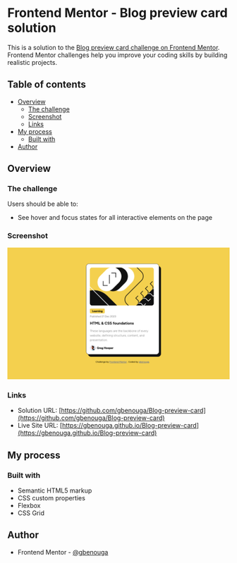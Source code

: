 # Frontend Mentor - Blog preview card solution

This is a solution to the [Blog preview card challenge on Frontend Mentor](https://www.frontendmentor.io/challenges/blog-preview-card-ckPaj01IcS). Frontend Mentor challenges help you improve your coding skills by building realistic projects.

## Table of contents

- [Overview](#overview)
  - [The challenge](#the-challenge)
  - [Screenshot](#screenshot)
  - [Links](#links)
- [My process](#my-process)
  - [Built with](#built-with)
- [Author](#author)

## Overview

### The challenge

Users should be able to:

- See hover and focus states for all interactive elements on the page

### Screenshot

![alt text](<screenshots/Capture d’écran du 2024-09-09 17-10-31.png>)

### Links

- Solution URL: [https://github.com/gbenouga/Blog-preview-card](https://github.com/gbenouga/Blog-preview-card)
- Live Site URL: [https://gbenouga.github.io/Blog-preview-card](https://gbenouga.github.io/Blog-preview-card)

## My process

### Built with

- Semantic HTML5 markup
- CSS custom properties
- Flexbox
- CSS Grid

## Author

- Frontend Mentor - [@gbenouga](https://www.frontendmentor.io/profile/gbenouga)
